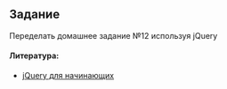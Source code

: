 ## Задание

Переделать домашнее задание №12 используя jQuery

#### Литература:
- [jQuery для начинающих](http://anton.shevchuk.name/javascript/jquery-for-beginners/)